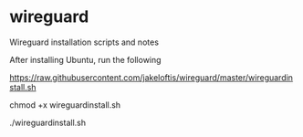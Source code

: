 # wireguard <br /> 
Wireguard installation scripts and notes <br /> 

After installing Ubuntu, run the following <br /> 

https://raw.githubusercontent.com/jakeloftis/wireguard/master/wireguardinstall.sh <br /> 

chmod +x wireguardinstall.sh <br /> 

./wireguardinstall.sh
